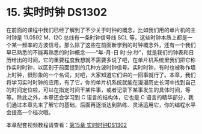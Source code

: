 # 15. 实时时钟 DS1302

在前面的课程中我们已经了解到了不少关于时钟的概念，比如我们用的单片机的主时钟是 11.0592 M、I2C 总线有一条时钟信号线 SCL 等，这些时钟本质上都是一个某一频率的方波信号。那么除了这些在前面新学到的时钟概念外，还有一个我们早已熟悉的不能再熟悉的时钟概念——“年-月-日 时:分:秒”，就是我们的钟表和日历给出的时间，它的重要程度我想就不需要多说了吧，在单片机系统里我们把它称作实时时钟，以区别于前面提到的几种方波时钟信号。实时时钟，有时也被称作墙上时钟，很形象的一个名词，对吧，大家知道它们讲的一回事就行了。本章，我们将学习实时时钟的应用，有了它，你的单片机系统就能在漫漫历史长河中找到自己的时间定位啦，可以在指定时间干某件事，或者记录下某事发生的具体时间，等等。除此之外，本章还会学习到 C 语言的结构体，它也是 C 语言的精华部分，我们通过本章先来了解它的基础，后面再逐渐达到熟练、灵活运用它，你的编程水平会提高一个档次哦。

本章配套视频教程请查看：[第15章 实时时钟DS1302](http://c.biancheng.net/cpp/html/2467.html)